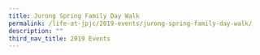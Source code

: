 ```yaml
---
title: Jurong Spring Family Day Walk
permalink: /life-at-jpjc/2019-events/jurong-spring-family-day-walk/
description: ""
third_nav_title: 2019 Events
---
```

